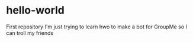 # hello-world
First repository
I'm just trying to learn hwo to make a bot for GroupMe so I can troll my friends
